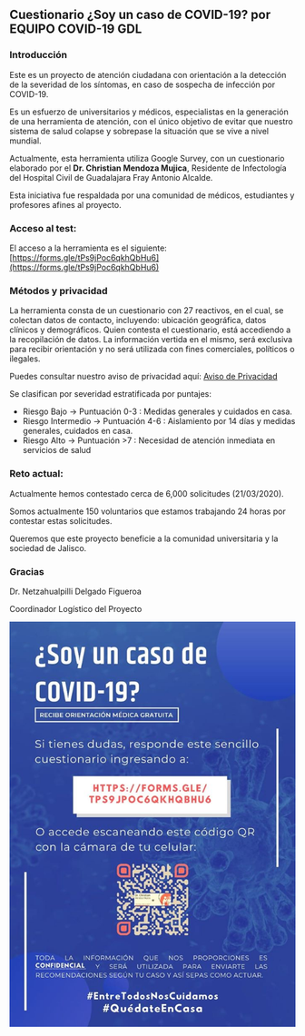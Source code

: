 ## Cuestionario ¿Soy un caso de COVID-19? por EQUIPO COVID-19 GDL

### Introducción

Este es un proyecto de atención ciudadana con orientación a la detección de la severidad de los síntomas, en caso de sospecha de infección por COVID-19. 

Es un esfuerzo de universitarios y médicos, especialistas en la generación de una herramienta de atención, con el único objetivo de evitar que nuestro sistema de salud colapse y sobrepase la situación que se vive a nivel mundial. 

Actualmente, esta herramienta utiliza Google Survey, con un cuestionario elaborado por el  **Dr. Christian Mendoza Mujica**, 
Residente de Infectología del Hospital Civil de Guadalajara Fray Antonio Alcalde. 

Esta iniciativa fue respaldada por una comunidad de médicos, estudiantes y profesores afines al proyecto.

### Acceso al test:

El acceso a la herramienta es el siguiente: [https://forms.gle/tPs9jPoc6qkhQbHu6](https://forms.gle/tPs9jPoc6qkhQbHu6)

### Métodos y privacidad

La herramienta consta de un cuestionario con 27 reactivos, en el cual, se colectan datos de contacto, incluyendo: ubicación geográfica, datos clínicos y demográficos. Quien contesta el cuestionario, está accediendo a la recopilación de datos. 
La información vertida en el mismo, será exclusiva para recibir orientación y no será utilizada con fines comerciales, políticos o ilegales.

Puedes consultar nuestro aviso de privacidad aquí: [Aviso de Privacidad](https://covid19gdl.github.io/privacidad)

Se clasifican por severidad estratificada por puntajes:

* Riesgo Bajo → Puntuación 0-3 : Medidas generales y cuidados en casa. 
* Riesgo Intermedio → Puntuación 4-6 : Aislamiento por 14 días y medidas generales, cuidados en casa. 
* Riesgo Alto → Puntuación >7 : Necesidad de atención inmediata en servicios de salud

### Reto actual:

Actualmente hemos contestado cerca de 6,000 solicitudes (21/03/2020).

Somos actualmente 150 voluntarios que estamos trabajando 24 horas por contestar estas solicitudes.

Queremos que este proyecto beneficie a la comunidad universitaria y la sociedad  de Jalisco.



### Gracias

Dr. Netzahualpilli Delgado Figueroa

Coordinador Logístico del Proyecto


![alt text](COVID_Callcenter_2.jpg)
